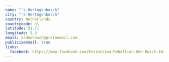 ```yaml
---
name: "'s-Hertogenbosch"
city: "'s-Hertogenbosch"
country: Netherlands
countrycode: nl
latitude: 51.71
longitude: 5.3
email: xrdenbosch@protonmail.com
publiciseemail: true
links:
  facebook: https://www.facebook.com/Extinction-Rebellion-Den-Bosch-104532407766538
---
```

